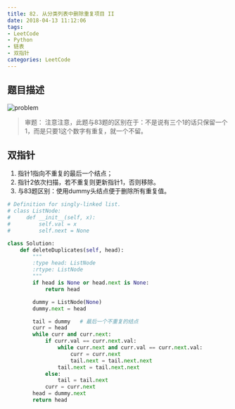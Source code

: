 ```yaml
---
title: 82. 从分类列表中删除重复项目 II
date: 2018-04-13 11:12:06
tags:
- LeetCode
- Python
- 链表
- 双指针
categories: LeetCode
---
```


## 题目描述
![problem](/images/82.png)

<!-- more -->

>审题：
注意注意，此题与83题的区别在于：不是说有三个1的话只保留一个1，而是只要1这个数字有重复，就一个不留。

## 双指针
1. 指针1指向不重复的最后一个结点；
2. 指针2依次扫描，若不重复则更新指针1，否则移除。
3. 与83题区别：使用dummy头结点便于删除所有重复值。
```python
# Definition for singly-linked list.
# class ListNode:
#     def __init__(self, x):
#         self.val = x
#         self.next = None

class Solution:
    def deleteDuplicates(self, head):
        """
        :type head: ListNode
        :rtype: ListNode
        """
        if head is None or head.next is None:
            return head

        dummy = ListNode(None)
        dummy.next = head

        tail = dummy   # 最后一个不重复的结点
        curr = head
        while curr and curr.next:
            if curr.val == curr.next.val:
                while curr.next and curr.val == curr.next.val:
                    curr = curr.next
                    tail.next = tail.next.next
                tail.next = tail.next.next
            else:
                tail = tail.next
            curr = curr.next
        head = dummy.next
        return head
```